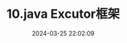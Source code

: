---
title: 10.java Excutor框架
date: 2024-03-25 22:02:09
order: 10
category:
  - java并发编程艺术
tag:
  - juc
---
